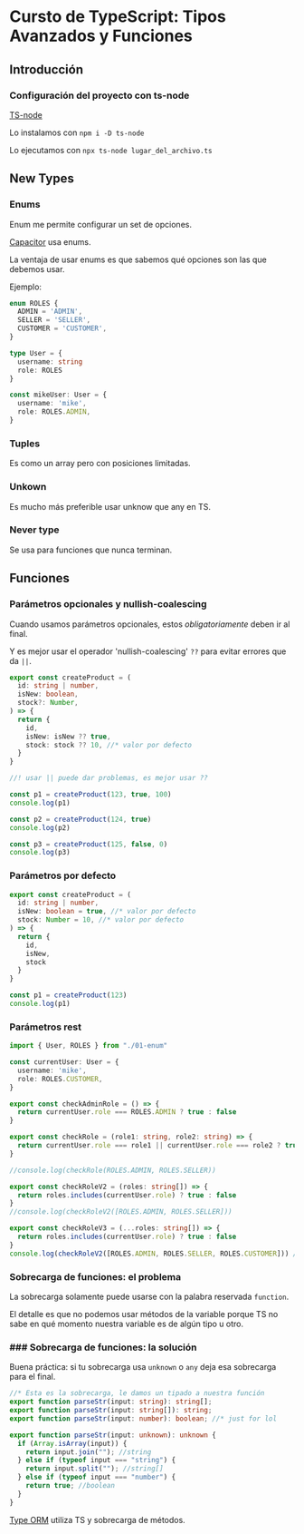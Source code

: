# Cursto de TypeScript: Tipos Avanzados y Funciones

## Introducción

### Configuración del proyecto con ts-node

[TS-node](typestrong.org/ts-node/)

Lo instalamos con `npm i -D ts-node`

Lo ejecutamos con `npx ts-node lugar_del_archivo.ts`

## New Types

### Enums

Enum me permite configurar un set de opciones.

[Capacitor](https://capacitorjs.com/) usa enums.

La ventaja de usar enums es que sabemos qué opciones son las que debemos usar.

Ejemplo:

```typescript
enum ROLES {
  ADMIN = 'ADMIN',
  SELLER = 'SELLER',
  CUSTOMER = 'CUSTOMER',
}

type User = {
  username: string
  role: ROLES
}

const mikeUser: User = {
  username: 'mike',
  role: ROLES.ADMIN,
}
```

### Tuples

Es como un array pero con posiciones limitadas.

### Unkown

Es mucho más preferible usar unknow que any en TS.

### Never type

Se usa para funciones que nunca terminan.

## Funciones

### Parámetros opcionales y nullish-coalescing

Cuando usamos parámetros opcionales, estos *obligatoriamente* deben ir al final.

Y es mejor usar el operador 'nullish-coalescing' `??` para evitar errores que da `||`.

```typescript
export const createProduct = (
  id: string | number,
  isNew: boolean,
  stock?: Number,
) => {
  return {
    id,
    isNew: isNew ?? true,
    stock: stock ?? 10, //* valor por defecto
  }
}

//! usar || puede dar problemas, es mejor usar ??

const p1 = createProduct(123, true, 100)
console.log(p1)

const p2 = createProduct(124, true)
console.log(p2)

const p3 = createProduct(125, false, 0)
console.log(p3)

```

### Parámetros por defecto

```typescript
export const createProduct = (
  id: string | number,
  isNew: boolean = true, //* valor por defecto
  stock: Number = 10, //* valor por defecto
) => {
  return {
    id,
    isNew,
    stock
  }
}

const p1 = createProduct(123)
console.log(p1)
```

### Parámetros rest

```typescript
import { User, ROLES } from "./01-enum"

const currentUser: User = {
  username: 'mike',
  role: ROLES.CUSTOMER,
}

export const checkAdminRole = () => {
  return currentUser.role === ROLES.ADMIN ? true : false
}

export const checkRole = (role1: string, role2: string) => {
  return currentUser.role === role1 || currentUser.role === role2 ? true : false
}

//console.log(checkRole(ROLES.ADMIN, ROLES.SELLER))

export const checkRoleV2 = (roles: string[]) => {
  return roles.includes(currentUser.role) ? true : false
}
//console.log(checkRoleV2([ROLES.ADMIN, ROLES.SELLER]))

export const checkRoleV3 = (...roles: string[]) => {
  return roles.includes(currentUser.role) ? true : false
}
console.log(checkRoleV2([ROLES.ADMIN, ROLES.SELLER, ROLES.CUSTOMER])) //* parámetros infinitos

```

### Sobrecarga de funciones: el problema

La sobrecarga solamente puede usarse con la palabra reservada `function`.

El detalle es que no podemos usar métodos de la variable porque TS no sabe en qué momento nuestra variable es de algún tipo u otro.

### ### Sobrecarga de funciones: la solución

Buena práctica: si tu sobrecarga usa `unknown` o `any` deja esa sobrecarga para el final.

```typescript
//* Esta es la sobrecarga, le damos un tipado a nuestra función
export function parseStr(input: string): string[];
export function parseStr(input: string[]): string;
export function parseStr(input: number): boolean; //* just for lol

export function parseStr(input: unknown): unknown {
  if (Array.isArray(input)) {
    return input.join(""); //string
  } else if (typeof input === "string") {
    return input.split(""); //string[]
  } else if (typeof input === "number") {
    return true; //boolean
  }
}
```

[Type ORM](https://typeorm.io/) utiliza TS y sobrecarga de métodos.
